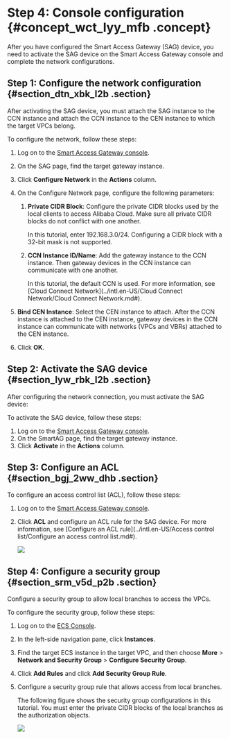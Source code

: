 # Step 4: Console configuration {#concept_wct_lyy_mfb .concept}

After you have configured the Smart Access Gateway \(SAG\) device, you need to activate the SAG device on the Smart Access Gateway console and complete the network configurations.

## Step 1: Configure the network configuration {#section_dtn_xbk_l2b .section}

After activating the SAG device, you must attach the SAG instance to the CCN instance and attach the CCN instance to the CEN instance to which the target VPCs belong.

To configure the network, follow these steps:

1.  Log on to the [Smart Access Gateway console](https://smartag.console.aliyun.com/).
2.  On the SAG page, find the target gateway instance.
3.  Click **Configure Network** in the **Actions** column.
4.  On the Configure Network page, configure the following parameters:
    1.  **Private CIDR Block**: Configure the private CIDR blocks used by the local clients to access Alibaba Cloud. Make sure all private CIDR blocks do not conflict with one another.

        In this tutorial, enter 192.168.3.0/24. Configuring a CIDR block with a 32-bit mask is not supported.

    2.  **CCN Instance ID/Name**: Add the gateway instance to the CCN instance. Then gateway devices in the CCN instance can communicate with one another.

        In this tutorial, the default CCN is used. For more information, see [Cloud Connect Network](../intl.en-US/Cloud Connect Network/Cloud Connect Network.md#).

5.  **Bind CEN Instance**: Select the CEN instance to attach. After the CCN instance is attached to the CEN instance, gateway devices in the CCN instance can communicate with networks \(VPCs and VBRs\) attached to the CEN instance.
6.  Click **OK**.

## Step 2: Activate the SAG device {#section_lyw_rbk_l2b .section}

After configuring the network connection, you must activate the SAG device:

To activate the SAG device, follow these steps:

1.  Log on to the [Smart Access Gateway console](https://smartag.console.aliyun.com/).
2.  On the SmartAG page, find the target gateway instance.
3.  Click **Activate** in the **Actions** column.

## Step 3: Configure an ACL {#section_bgj_2ww_dhb .section}

To configure an access control list \(ACL\), follow these steps:

1.  Log on to the [Smart Access Gateway console](https://smartag.console.aliyun.com/).
2.  Click **ACL** and configure an ACL rule for the SAG device. For more information, see [Configure an ACL rule](../intl.en-US/Access control list/Configure an access control list.md#).

    ![](http://static-aliyun-doc.oss-cn-hangzhou.aliyuncs.com/assets/img/23988/156376192441205_en-US.png)


## Step 4: Configure a security group {#section_srm_v5d_p2b .section}

Configure a security group to allow local branches to access the VPCs.

To configure the security group, follow these steps:

1.  Log on to the [ECS Console](https://ecs.console.aliyun.com).
2.  In the left-side navigation pane, click **Instances**.
3.  Find the target ECS instance in the target VPC, and then choose **More** \> **Network and Security Group** \> **Configure Security Group**.
4.  Click **Add Rules** and click **Add Security Group Rule**.
5.  Configure a security group rule that allows access from local branches.

    The following figure shows the security group configurations in this tutorial. You must enter the private CIDR blocks of the local branches as the authorization objects.

    ![](http://static-aliyun-doc.oss-cn-hangzhou.aliyuncs.com/assets/img/23710/156376192413853_en-US.png)


